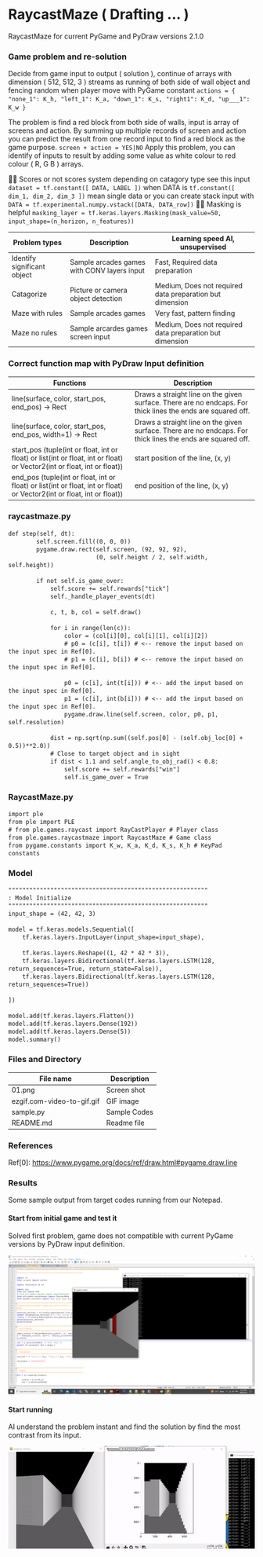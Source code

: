 # RaycastMaze ( Drafting ... )
RaycastMaze for current PyGame and PyDraw versions 2.1.0

### Game problem and re-solution ###
Decide from game input to output ( solution ), continue of arrays with dimension ( 512, 512, 3 ) streams as running of both side of wall object and fencing random when player move with PyGame constant ```actions = { "none_1": K_h, "left_1": K_a, "down_1": K_s, "right1": K_d, "up___1": K_w }```

The problem is find a red block from both side of walls, input is array of screens and action. By summing up multiple records of screen and action you can predict the result from one record input to find a red block as the game purpose. ``` screen + action = YES|NO ``` Apply this problem, you can identify of inputs to result by adding some value as white colour to red colour ( R, G B ) arrays.

🧸💬 Scores or not scores system depending on catagory type see this input ``` dataset = tf.constant([ DATA, LABEL ]) ``` when DATA is ``` tf.constant([ dim_1, dim_2, dim_3 ]) ``` mean single data or you can create stack input with ``` DATA = tf.experimental.numpy.vstack([DATA, DATA_row]) ```
🐑💬 Masking is helpful ``` masking_layer = tf.keras.layers.Masking(mask_value=50, input_shape=(n_horizon, n_features)) ```

| Problem types | Description | Learning speed AI, unsupervised |
| --- | --- | --- |
| Identify significant object | Sample arcades games with CONV layers input | Fast, Required data preparation |
| Catagorize | Picture or camera object detection | Medium, Does not required data preparation but dimension |
| Maze with rules | Sample arcades games | Very fast, pattern finding |
| Maze no rules | Sample arcardes games screen input | Medium, Does not required data preparation but dimension  |

### Correct function map with PyDraw Input definition ###

| Functions | Description |
| --- | --- |
| line(surface, color, start_pos, end_pos) -> Rect | Draws a straight line on the given surface. There are no endcaps. For thick lines the ends are squared off. |
| line(surface, color, start_pos, end_pos, width=1) -> Rect | Draws a straight line on the given surface. There are no endcaps. For thick lines the ends are squared off. |
| start_pos (tuple(int or float, int or float) or list(int or float, int or float) or Vector2(int or float, int or float)) | start position of the line, (x, y) |
| end_pos (tuple(int or float, int or float) or list(int or float, int or float) or Vector2(int or float, int or float)) | end position of the line, (x, y) |


### raycastmaze.py ###

```
def step(self, dt):
        self.screen.fill((0, 0, 0))
        pygame.draw.rect(self.screen, (92, 92, 92),
                         (0, self.height / 2, self.width, self.height))

        if not self.is_game_over:
            self.score += self.rewards["tick"]
            self._handle_player_events(dt)

            c, t, b, col = self.draw()

            for i in range(len(c)):
                color = (col[i][0], col[i][1], col[i][2])
                # p0 = (c[i], t[i]) # <-- remove the input based on the input spec in Ref[0].
                # p1 = (c[i], b[i]) # <-- remove the input based on the input spec in Ref[0].

                p0 = (c[i], int(t[i])) # <-- add the input based on the input spec in Ref[0].
                p1 = (c[i], int(b[i])) # <-- add the input based on the input spec in Ref[0].
                pygame.draw.line(self.screen, color, p0, p1, self.resolution)

            dist = np.sqrt(np.sum((self.pos[0] - (self.obj_loc[0] + 0.5))**2.0))
            # Close to target object and in sight
            if dist < 1.1 and self.angle_to_obj_rad() < 0.8:
                self.score += self.rewards["win"]
                self.is_game_over = True
```

### RaycastMaze.py ###

```
import ple
from ple import PLE
# from ple.games.raycast import RayCastPlayer # Player class
from ple.games.raycastmaze import RaycastMaze # Game class
from pygame.constants import K_w, K_a, K_d, K_s, K_h # KeyPad constants
```

### Model ###

```
"""""""""""""""""""""""""""""""""""""""""""""""""""""""""
: Model Initialize
"""""""""""""""""""""""""""""""""""""""""""""""""""""""""
input_shape = (42, 42, 3)

model = tf.keras.models.Sequential([
	tf.keras.layers.InputLayer(input_shape=input_shape),
	
	tf.keras.layers.Reshape((1, 42 * 42 * 3)),
	tf.keras.layers.Bidirectional(tf.keras.layers.LSTM(128, return_sequences=True, return_state=False)),
	tf.keras.layers.Bidirectional(tf.keras.layers.LSTM(128, return_sequences=True))

])
		
model.add(tf.keras.layers.Flatten())
model.add(tf.keras.layers.Dense(192))
model.add(tf.keras.layers.Dense(5))
model.summary()
```

### Files and Directory ###
| File name | Description |
| --- | --- |
| 01.png | Screen shot |
| ezgif.com-video-to-gif.gif | GIF image |
| sample.py | Sample Codes |
| README.md | Readme file |


### References ###
Ref[0]: https://www.pygame.org/docs/ref/draw.html#pygame.draw.line

### Results ###
Some sample output from target codes running from our Notepad.

#### Start from initial game and test it  ####
Solved first problem, game does not compatible with current PyGame versions by PyDraw input definition.

![Sample](https://github.com/jkaewprateep/RaycastMaze/blob/main/01.png "Sample")

#### Start running ####
AI understand the problem instant and find the solution by find the most contrast from its input.

![Sample](https://github.com/jkaewprateep/RaycastMaze/blob/main/ezgif.com-video-to-gif.gif "Sample")


